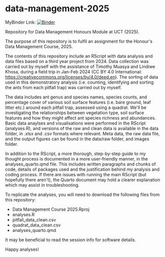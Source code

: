 # data-management-2025

MyBinder Link: [![Binder](https://mybinder.org/badge_logo.svg)](https://mybinder.org/v2/gh/EvenstarA/data-management-2025/HEAD)

Repository for Data Management Honours Module at UCT (2025).

The purpose of this repository is to fulfil an assignment for the Honour's Data Management Course, 2025.

The contents of this repository include an RScript with data analysis and data files based on a third year project from 2024. Data collection was carried out by myself with the assistance of Timothy Muasya and Lindiwe Khosa, during a field trip in Jan-Feb 2024 (CC BY 4.0 International: https://creativecommons.org/licenses/by/4.0/deed.en). The sorting of data used in this demonstratory analysis (i.e. counting, identifying and sorting the ants from each pitfall trap) was carried out by myself. 

The data includes ant genus and species names, species counts, and percentage cover of various soil surface features (i.e. bare ground, leaf litter etc.) around each pitfall trap, assessed using a quadrat. We'll be investigating the relationships between vegetation type, soil surface features and how they might affect ant species richness and abundances. Basic data anaylses and visualisations were performed in the RScript (analyses.R), and versions of the raw and clean data is available in the data folder, in .xlsx and .csv formats where relevant. Meta data, the raw data file, and the output figures can be found in the data/raw folder, and images folder.

In addition to the RScript, a more thorough, step-by-step guide to my thought process is documented in a more user-friendly manner, in the analyses_quarto.qmd file. This includes written paragraphs and chunks of code, details of packages used and the justification behind my analysis and coding process. If there are issues with running the main RScript (but hopefully there aren't), the Quarto document may hold a clearer explanation which may assist in troubleshooting. 

To replicate the analyses, you will need to download the following files from this repository: 
- Data Management Course 2025.Rproj
- analyses.R
- pitfall_data_clean.csv
- quadrat_data_clean.csv
- analyses_quarto.qmd

It may be beneficial to read the session info for software details.

Happy analyses!
